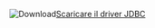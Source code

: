 ![Download](/Image/download.png)[Scaricare il driver JDBC](https://go.microsoft.com/fwlink/?linkid=852460)
